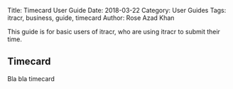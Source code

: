 Title: Timecard User Guide
Date: 2018-03-22
Category: User Guides
Tags: itracr, business, guide, timecard
Author: Rose Azad Khan

This guide is for basic users of itracr, who are using itracr to submit their time.

## Timecard

Bla bla timecard
